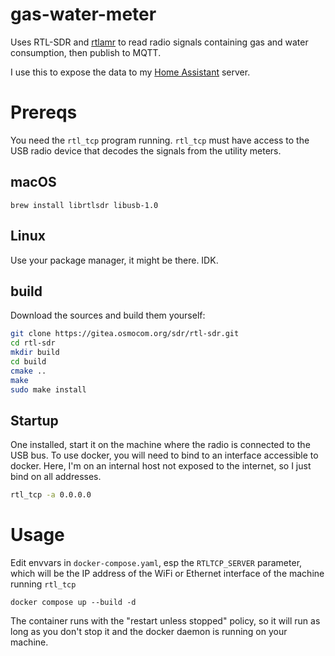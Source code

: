 # gas-water-meter
Uses RTL-SDR and [rtlamr](https://github.com/bemasher/rtlamr) to read radio signals containing
gas and water consumption, then publish to MQTT.

I use this to expose the data to my [Home Assistant](https://www.home-assistant.io) server.

# Prereqs
You need the `rtl_tcp` program running. `rtl_tcp` must have access to the USB radio device that 
decodes the signals from the utility meters.

## macOS

    brew install librtlsdr libusb-1.0

## Linux
Use your package manager, it might be there. IDK.

## build
Download the sources and build them yourself:

```bash
git clone https://gitea.osmocom.org/sdr/rtl-sdr.git
cd rtl-sdr
mkdir build
cd build
cmake ..
make
sudo make install
```

## Startup
One installed, start it on the machine where the radio is connected to the USB bus. To use docker, you will need to bind 
to an interface accessible to docker.  Here, I'm on an internal host not exposed to the internet, so I just bind on all addresses.

```bash
rtl_tcp -a 0.0.0.0
```
     

# Usage
Edit envvars in `docker-compose.yaml`, esp the `RTLTCP_SERVER` parameter, which will be the IP address of the WiFi or 
Ethernet interface of the machine running `rtl_tcp`

    docker compose up --build -d

The container runs with the "restart unless stopped" policy, so it will run as long as you don't stop it and the docker 
daemon is running on your machine.
